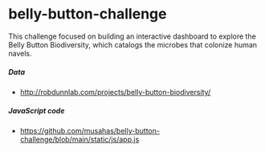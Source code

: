 # belly-button-challenge
This challenge focused on building an interactive dashboard to explore the Belly Button Biodiversity, which catalogs the microbes that colonize human navels.
##### Data 
 - http://robdunnlab.com/projects/belly-button-biodiversity/
##### JavaScript code
- https://github.com/musahas/belly-button-challenge/blob/main/static/js/app.js
  
